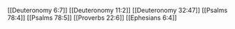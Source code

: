 [[Deuteronomy 6:7]]
[[Deuteronomy 11:2]]
[[Deuteronomy 32:47]]
[[Psalms 78:4]]
[[Psalms 78:5]]
[[Proverbs 22:6]]
[[Ephesians 6:4]]

